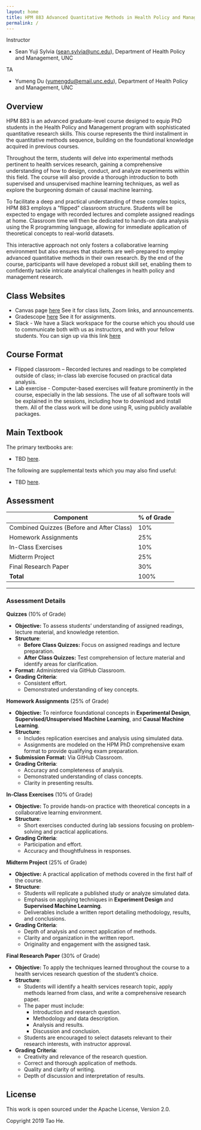 ```yaml
---
layout: home
title: HPM 883 Advanced Quantitative Methods in Health Policy and Management
permalink: /
---
```



Instructor

*  Sean Yuji Sylvia ([sean.sylvia@unc.edu](sean.sylvia@unc.edu)), Department of Health Policy and Management, UNC  
    
TA
*  Yumeng Du ([yumengdu@email.unc.edu](yumengdu@email.unc.edu)), Department of Health Policy and Management, UNC  


## Overview
HPM 883 is an advanced graduate-level course designed to equip PhD students in the Health Policy and Management program with sophisticated quantitative research skills. This course represents the third installment in the quantitative methods sequence, building on the foundational knowledge acquired in previous courses.

Throughout the term, students will delve into experimental methods pertinent to health services research, gaining a comprehensive understanding of how to design, conduct, and analyze experiments within this field. The course will also provide a thorough introduction to both supervised and unsupervised machine learning techniques, as well as explore the burgeoning domain of causal machine learning.

To facilitate a deep and practical understanding of these complex topics, HPM 883 employs a "flipped" classroom structure. Students will be expected to engage with recorded lectures and complete assigned readings at home. Classroom time will then be dedicated to hands-on data analysis using the R programming language, allowing for immediate application of theoretical concepts to real-world datasets.

This interactive approach not only fosters a collaborative learning environment but also ensures that students are well-prepared to employ advanced quantitative methods in their own research. By the end of the course, participants will have developed a robust skill set, enabling them to confidently tackle intricate analytical challenges in health policy and management research.

## Class Websites
* Canvas page [here](https://canvas.unc.edu/) See it for class lists, Zoom links, and announcements.
* Gradescope [here](https://www.gradescope.com/)  See it for assignments.
* Slack - We have a Slack workspace for the course which you should use to communicate both with us as instructors, and with your fellow students. You can sign up via this link [here](https://join.slack.com/t/hpm883/shared_invite/zt-2vvlfml0i-9_LL6M_rz416NeDMZT4Gqw)

## Course Format

* Flipped classroom – Recorded lectures and readings to be completed outside of class; in-class lab exercise focused on practical data analysis.
* Lab exercise - Computer-based exercises will feature prominently in the course, especially in the lab sessions.  The use of all software tools will be explained in the sessions, including how to download and install them.  All of the class work will be done using R, using publicly available packages.

## Main Textbook

The primary textbooks are:

* TBD [here](http://r4ds.had.co.nz/index.html).

The following are supplemental texts which you may also find useful:

* TBD [here](http://statweb.stanford.edu/~tibs/ElemStatLearn/).

## Assessment

| Component                                              | % of Grade |
|--------------------------------------------------------|------------|
| Combined Quizzes (Before and After Class)              | 10%        |
| Homework Assignments                                   | 25%        |
| In-Class Exercises                                     | 10%        |
| Midterm Project                                        | 25%        |
| Final Research Paper                                   | 30%        |
| **Total**                                              | 100%       |

---

### Assessment Details


 **Quizzes** (10% of Grade)
- **Objective:** To assess students’ understanding of assigned readings, lecture material, and knowledge retention.
- **Structure**:
  - **Before Class Quizzes:** Focus on assigned readings and lecture preparation.
  - **After Class Quizzes:** Test comprehension of lecture material and identify areas for clarification.
- **Format:** Administered via GitHub Classroom.
- **Grading Criteria**:
  - Consistent effort.
  - Demonstrated understanding of key concepts.


 **Homework Assignments** (25% of Grade)
- **Objective:** To reinforce foundational concepts in **Experimental Design**, **Supervised/Unsupervised Machine Learning**, and **Causal Machine Learning**.
- **Structure**:
  - Includes replication exercises and analysis using simulated data.
  - Assignments are modeled on the HPM PhD comprehensive exam format to provide qualifying exam preparation.
- **Submission Format:** Via GitHub Classroom.
- **Grading Criteria**:
  - Accuracy and completeness of analysis.
  - Demonstrated understanding of class concepts.
  - Clarity in presenting results.


 **In-Class Exercises** (10% of Grade)
- **Objective:** To provide hands-on practice with theoretical concepts in a collaborative learning environment.
- **Structure**:
  - Short exercises conducted during lab sessions focusing on problem-solving and practical applications.
- **Grading Criteria**:
  - Participation and effort.
  - Accuracy and thoughtfulness in responses.


 **Midterm Project** (25% of Grade)
- **Objective:** A practical application of methods covered in the first half of the course.
- **Structure**:
  - Students will replicate a published study or analyze simulated data.
  - Emphasis on applying techniques in **Experiment Design** and **Supervised Machine Learning**.
  - Deliverables include a written report detailing methodology, results, and conclusions.
- **Grading Criteria**:
  - Depth of analysis and correct application of methods.
  - Clarity and organization in the written report.
  - Originality and engagement with the assigned task.



 **Final Research Paper** (30% of Grade)
- **Objective:** To apply the techniques learned throughout the course to a health services research question of the student’s choice.
- **Structure**:
  - Students will identify a health services research topic, apply methods learned from class, and write a comprehensive research paper.
  - The paper must include:
    - Introduction and research question.
    - Methodology and data description.
    - Analysis and results.
    - Discussion and conclusion.
  - Students are encouraged to select datasets relevant to their research interests, with instructor approval.
- **Grading Criteria**:
  - Creativity and relevance of the research question.
  - Correct and thorough application of methods.
  - Quality and clarity of writing.
  - Depth of discussion and interpretation of results.

## License

This work is open sourced under the Apache License, Version 2.0.

Copyright 2019 Tao He.
